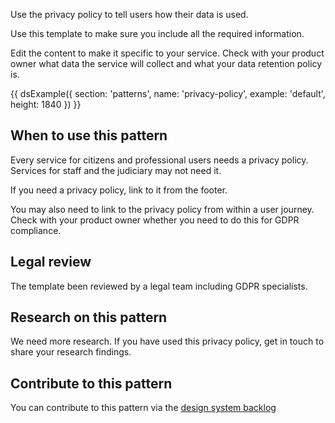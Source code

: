 Use the privacy policy to tell users how their data is used.

Use this template to make sure you include all the required information.

Edit the content to make it specific to your service. Check with your product owner what data the service will collect and what your data retention policy is.

{{ dsExample({
  section: 'patterns',
  name: 'privacy-policy',
  example: 'default',
  height: 1840
}) }}

## When to use this pattern

Every service for citizens and professional users needs a privacy policy. Services for staff and the judiciary may not need it.

If you need a privacy policy, link to it from the footer.

You may also need to link to the privacy policy from within a user journey. Check with your product owner whether you need to do this for GDPR compliance.

## Legal review

The template been reviewed by a legal team including GDPR specialists.

## Research on this pattern

We need more research. If you have used this privacy policy, get in touch to share your research findings.

## Contribute to this pattern

You can contribute to this pattern via the [design system backlog](https://github.com/skillsfundingagency/das-design-system/issues/48)
